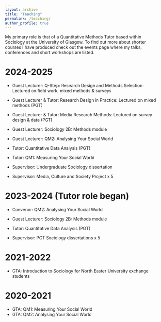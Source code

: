 ```yaml
---
layout: archive
title: "Teaching"
permalink: /teaching/
author_profile: true
---
```


My primary role is that of a Quantitative Methods Tutor based within Sociology at the University of Glasgow. To find out more about shorter courses I have produced check out the events page where my talks, conferences and short workshops are listed. 

# 2024-2025
-	Guest Lecturer: Q-Step: Research Design and Methods Selection: Lectured on field work, mixed methods & surveys 
-	Guest Lecturer & Tutor: Research Design in Practice: Lectured on mixed methods (PGT)
-	Guest Lecturer & Tutor: Media Research Methods: Lectured on survey design & data (PGT)
-	Guest Lecturer: Sociology 2B: Methods module 
-	Guest Lecturer: QM2: Analysing Your Social World 
-	Tutor: Quantitative Data Analysis (PGT) 
-	Tutor: QM1: Measuring Your Social World 

-	Supervisor: Undergraduate Sociology dissertation 
-	Supervisor: Media, Culture and Society Project x 5 

# 2023-2024 (Tutor role began) 
-	Convenor: QM2: Analysing Your Social World 
-	Guest Lecturer: Sociology 2B: Methods module 
-	Tutor: Quantitative Data Analysis (PGT) 

-	Supervisor: PGT Sociology dissertations x 5 

# 2021-2022
-	GTA: Introduction to Sociology for North Easter University exchange students 

# 2020-2021
-	GTA: QM1: Measuring Your Social World 
-	GTA: QM2: Analysing Your Social World 

